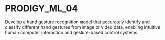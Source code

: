 # PRODIGY_ML_04
Develop a hand gesture recognition model that accurately identify and classify different hand gestures from image or video data, enabling intuitive human computer interaction and gesture-based control systems

